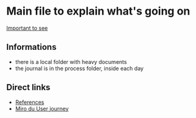 # Main file to explain what's going on
[Important to see](https://www.youtube.com/watch?v=dQw4w9WgXcQ)

## Informations
- there is a local folder with heavy documents
- the journal is in the process folder, inside each day


## Direct links
- [References](references/references.md)
- [Miro du User journey](https://miro.com/app/board/uXjVNT7LWys=/?share_link_id=537963404648)

